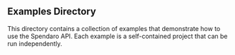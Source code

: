 ## Examples Directory

This directory contains a collection of examples that demonstrate how to use the Spendaro API. Each example is a self-contained project that can be run independently.
